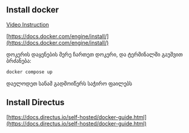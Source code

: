 ## Install docker
[Video Instruction](https://youtu.be/WDEdRmTCSs8?si=bfXyOKcHKwDxqHON)


[https://docs.docker.com/engine/install/](https://docs.docker.com/engine/install/)

დოკერის დაყენების მერე ჩართეთ დოკერი, და ტერმინალში გაუშვით ბრძანება:

```bash
docker compose up
```
დაელოდეთ სანამ გადმოიწერს საჭირო ფაილებს

## Install Directus
[https://docs.directus.io/self-hosted/docker-guide.html](https://docs.directus.io/self-hosted/docker-guide.html)

